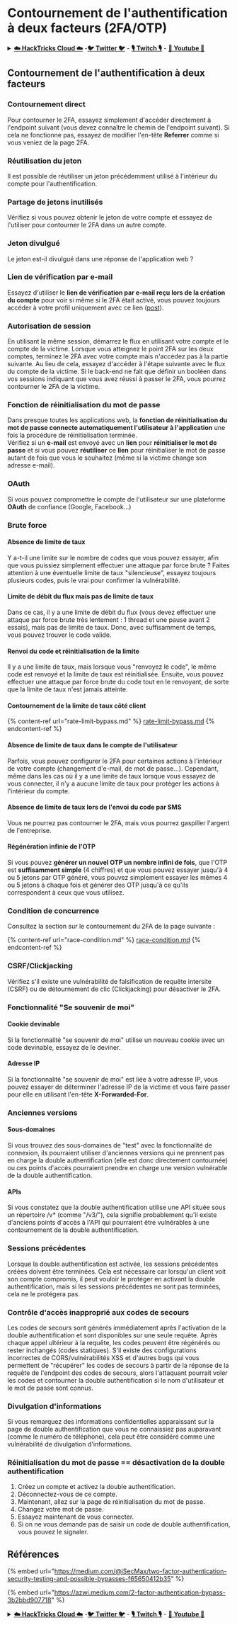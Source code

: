 # Contournement de l'authentification à deux facteurs (2FA/OTP)

<details>

<summary><a href="https://cloud.hacktricks.xyz/pentesting-cloud/pentesting-cloud-methodology"><strong>☁️ HackTricks Cloud ☁️</strong></a> -<a href="https://twitter.com/hacktricks_live"><strong>🐦 Twitter 🐦</strong></a> - <a href="https://www.twitch.tv/hacktricks_live/schedule"><strong>🎙️ Twitch 🎙️</strong></a> - <a href="https://www.youtube.com/@hacktricks_LIVE"><strong>🎥 Youtube 🎥</strong></a></summary>

* Travaillez-vous dans une **entreprise de cybersécurité** ? Voulez-vous voir votre **entreprise annoncée dans HackTricks** ? Ou voulez-vous avoir accès à la **dernière version de PEASS ou télécharger HackTricks en PDF** ? Consultez les [**PLANS D'ABONNEMENT**](https://github.com/sponsors/carlospolop) !
* Découvrez [**The PEASS Family**](https://opensea.io/collection/the-peass-family), notre collection exclusive de [**NFT**](https://opensea.io/collection/the-peass-family)
* Obtenez le [**swag officiel PEASS & HackTricks**](https://peass.creator-spring.com)
* **Rejoignez le** [**💬**](https://emojipedia.org/speech-balloon/) [**groupe Discord**](https://discord.gg/hRep4RUj7f) ou le [**groupe Telegram**](https://t.me/peass) ou **suivez** moi sur **Twitter** [**🐦**](https://github.com/carlospolop/hacktricks/tree/7af18b62b3bdc423e11444677a6a73d4043511e9/\[https:/emojipedia.org/bird/README.md)[**@carlospolopm**](https://twitter.com/hacktricks\_live)**.**
* **Partagez vos astuces de piratage en soumettant des PR au** [**repo hacktricks**](https://github.com/carlospolop/hacktricks) **et au** [**repo hacktricks-cloud**](https://github.com/carlospolop/hacktricks-cloud).

</details>

## **Contournement de l'authentification à deux facteurs**

### **Contournement direct**

Pour contourner le 2FA, essayez simplement d'accéder directement à l'endpoint suivant (vous devez connaître le chemin de l'endpoint suivant). Si cela ne fonctionne pas, essayez de modifier l'en-tête **Referrer** comme si vous veniez de la page 2FA.

### **Réutilisation du jeton**

Il est possible de réutiliser un jeton précédemment utilisé à l'intérieur du compte pour l'authentification.

### Partage de jetons inutilisés

Vérifiez si vous pouvez obtenir le jeton de votre compte et essayez de l'utiliser pour contourner le 2FA dans un autre compte.

### Jeton divulgué

Le jeton est-il divulgué dans une réponse de l'application web ?

### Lien de vérification par e-mail

Essayez d'utiliser le **lien de vérification par e-mail reçu lors de la création du compte** pour voir si même si le 2FA était activé, vous pouvez toujours accéder à votre profil uniquement avec ce lien ([post](https://srahulceh.medium.com/behind-the-scenes-of-a-security-bug-the-perils-of-2fa-cookie-generation-496d9519771b)).

### Autorisation de session

En utilisant la même session, démarrez le flux en utilisant votre compte et le compte de la victime. Lorsque vous atteignez le point 2FA sur les deux comptes, terminez le 2FA avec votre compte mais n'accédez pas à la partie suivante. Au lieu de cela, essayez d'accéder à l'étape suivante avec le flux du compte de la victime. Si le back-end ne fait que définir un booléen dans vos sessions indiquant que vous avez réussi à passer le 2FA, vous pourrez contourner le 2FA de la victime.

### **Fonction de réinitialisation du mot de passe**

Dans presque toutes les applications web, la **fonction de réinitialisation du mot de passe connecte automatiquement l'utilisateur à l'application** une fois la procédure de réinitialisation terminée.\
Vérifiez si un **e-mail** est envoyé avec un **lien** pour **réinitialiser le mot de passe** et si vous pouvez **réutiliser** ce **lien** pour réinitialiser le mot de passe autant de fois que vous le souhaitez (même si la victime change son adresse e-mail).

### OAuth

Si vous pouvez compromettre le compte de l'utilisateur sur une plateforme **OAuth** de confiance (Google, Facebook...)

### Brute force

#### Absence de limite de taux

Y a-t-il une limite sur le nombre de codes que vous pouvez essayer, afin que vous puissiez simplement effectuer une attaque par force brute ? Faites attention à une éventuelle limite de taux "silencieuse", essayez toujours plusieurs codes, puis le vrai pour confirmer la vulnérabilité.

#### Limite de débit du flux mais pas de limite de taux

Dans ce cas, il y a une limite de débit du flux (vous devez effectuer une attaque par force brute très lentement : 1 thread et une pause avant 2 essais), mais pas de limite de taux. Donc, avec suffisamment de temps, vous pouvez trouver le code valide.

#### Renvoi du code et réinitialisation de la limite

Il y a une limite de taux, mais lorsque vous "renvoyez le code", le même code est renvoyé et la limite de taux est réinitialisée. Ensuite, vous pouvez effectuer une attaque par force brute du code tout en le renvoyant, de sorte que la limite de taux n'est jamais atteinte.

#### Contournement de la limite de taux côté client

{% content-ref url="rate-limit-bypass.md" %}
[rate-limit-bypass.md](rate-limit-bypass.md)
{% endcontent-ref %}

#### Absence de limite de taux dans le compte de l'utilisateur

Parfois, vous pouvez configurer le 2FA pour certaines actions à l'intérieur de votre compte (changement d'e-mail, de mot de passe...). Cependant, même dans les cas où il y a une limite de taux lorsque vous essayez de vous connecter, il n'y a aucune limite de taux pour protéger les actions à l'intérieur du compte.

#### Absence de limite de taux lors de l'envoi du code par SMS

Vous ne pourrez pas contourner le 2FA, mais vous pourrez gaspiller l'argent de l'entreprise.

#### Régénération infinie de l'OTP

Si vous pouvez **générer un nouvel OTP un nombre infini de fois**, que l'OTP est **suffisamment simple** (4 chiffres) et que vous pouvez essayer jusqu'à 4 ou 5 jetons par OTP généré, vous pouvez simplement essayer les mêmes 4 ou 5 jetons à chaque fois et générer des OTP jusqu'à ce qu'ils correspondent à ceux que vous utilisez.

### Condition de concurrence

Consultez la section sur le contournement du 2FA de la page suivante :

{% content-ref url="race-condition.md" %}
[race-condition.md](race-condition.md)
{% endcontent-ref %}

### CSRF/Clickjacking

Vérifiez s'il existe une vulnérabilité de falsification de requête intersite (CSRF) ou de détournement de clic (Clickjacking) pour désactiver le 2FA.

### Fonctionnalité "Se souvenir de moi"
#### Cookie devinable

Si la fonctionnalité "se souvenir de moi" utilise un nouveau cookie avec un code devinable, essayez de le deviner.

#### Adresse IP

Si la fonctionnalité "se souvenir de moi" est liée à votre adresse IP, vous pouvez essayer de déterminer l'adresse IP de la victime et vous faire passer pour elle en utilisant l'en-tête **X-Forwarded-For**.

### Anciennes versions

#### Sous-domaines

Si vous trouvez des sous-domaines de "test" avec la fonctionnalité de connexion, ils pourraient utiliser d'anciennes versions qui ne prennent pas en charge la double authentification (elle est donc directement contournée) ou ces points d'accès pourraient prendre en charge une version vulnérable de la double authentification.

#### APIs

Si vous constatez que la double authentification utilise une API située sous un répertoire /v\* (comme "/v3/"), cela signifie probablement qu'il existe d'anciens points d'accès à l'API qui pourraient être vulnérables à une contournement de la double authentification.

### Sessions précédentes

Lorsque la double authentification est activée, les sessions précédentes créées doivent être terminées. Cela est nécessaire car lorsqu'un client voit son compte compromis, il peut vouloir le protéger en activant la double authentification, mais si les sessions précédentes ne sont pas terminées, cela ne le protégera pas.

### Contrôle d'accès inapproprié aux codes de secours

Les codes de secours sont générés immédiatement après l'activation de la double authentification et sont disponibles sur une seule requête. Après chaque appel ultérieur à la requête, les codes peuvent être régénérés ou rester inchangés (codes statiques). S'il existe des configurations incorrectes de CORS/vulnérabilités XSS et d'autres bugs qui vous permettent de "récupérer" les codes de secours à partir de la réponse de la requête de l'endpoint des codes de secours, alors l'attaquant pourrait voler les codes et contourner la double authentification si le nom d'utilisateur et le mot de passe sont connus.

### Divulgation d'informations

Si vous remarquez des informations confidentielles apparaissant sur la page de double authentification que vous ne connaissiez pas auparavant (comme le numéro de téléphone), cela peut être considéré comme une vulnérabilité de divulgation d'informations.

### **Réinitialisation du mot de passe == désactivation de la double authentification**

1. Créez un compte et activez la double authentification.
2. Déconnectez-vous de ce compte.
3. Maintenant, allez sur la page de réinitialisation du mot de passe.
4. Changez votre mot de passe.
5. Essayez maintenant de vous connecter.
6. Si on ne vous demande pas de saisir un code de double authentification, vous pouvez le signaler.

## Références

{% embed url="https://medium.com/@iSecMax/two-factor-authentication-security-testing-and-possible-bypasses-f65650412b35" %}

{% embed url="https://azwi.medium.com/2-factor-authentication-bypass-3b2bbd907718" %}

<details>

<summary><a href="https://cloud.hacktricks.xyz/pentesting-cloud/pentesting-cloud-methodology"><strong>☁️ HackTricks Cloud ☁️</strong></a> -<a href="https://twitter.com/hacktricks_live"><strong>🐦 Twitter 🐦</strong></a> - <a href="https://www.twitch.tv/hacktricks_live/schedule"><strong>🎙️ Twitch 🎙️</strong></a> - <a href="https://www.youtube.com/@hacktricks_LIVE"><strong>🎥 Youtube 🎥</strong></a></summary>

* Vous travaillez dans une **entreprise de cybersécurité** ? Vous souhaitez voir votre **entreprise annoncée dans HackTricks** ? ou souhaitez-vous avoir accès à la **dernière version de PEASS ou télécharger HackTricks en PDF** ? Consultez les [**PLANS D'ABONNEMENT**](https://github.com/sponsors/carlospolop) !
* Découvrez [**The PEASS Family**](https://opensea.io/collection/the-peass-family), notre collection exclusive de [**NFTs**](https://opensea.io/collection/the-peass-family)
* Obtenez le [**swag officiel PEASS & HackTricks**](https://peass.creator-spring.com)
* **Rejoignez le** [**💬**](https://emojipedia.org/speech-balloon/) [**groupe Discord**](https://discord.gg/hRep4RUj7f) ou le [**groupe Telegram**](https://t.me/peass) ou **suivez** moi sur **Twitter** [**🐦**](https://github.com/carlospolop/hacktricks/tree/7af18b62b3bdc423e11444677a6a73d4043511e9/\[https:/emojipedia.org/bird/README.md)[**@carlospolopm**](https://twitter.com/hacktricks\_live)**.**
* **Partagez vos astuces de piratage en soumettant des PR au** [**repo hacktricks**](https://github.com/carlospolop/hacktricks) **et au** [**repo hacktricks-cloud**](https://github.com/carlospolop/hacktricks-cloud).

</details>
